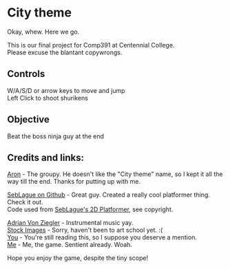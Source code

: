 # City theme
Okay, whew. Here we go.  
  
This is our final project for Comp391 at Centennial College.  
Please excuse the blantant copywrongs.  

## Controls
W/A/S/D or arrow keys to move and jump  
Left Click to shoot shurikens  

## Objective
Beat the boss ninja guy at the end  
  
## Credits and links:
[Aron](https://github.com/deruip) - The groupy. He doesn't like the "City theme" name, so I kept it all the way till the end. Thanks for putting up with me.  

[SebLague on Github](https://github.com/SebLague) - Great guy. Created a really cool platformer thing. Check it out.  
Code used from [SebLague's 2D Platformer](https://github.com/SebLague/2DPlatformer-Tutorial), see copyright.

[Adrian Von Ziegler](https://www.youtube.com/watch?v=KYMecO7zZ1g) - Instrumental music yay.  
[Stock Images](https://images.google.com/) - Sorry, haven't been to art school yet. :(  
[You](http://ncase.me/door/) - You're still reading this, so I suppose you deserve a mention.  
[Me](https://github.com/AbbyNode/City_theme) - Me, the game. Sentient already. Woah.  
  
Hope you enjoy the game, despite the tiny scope!  
